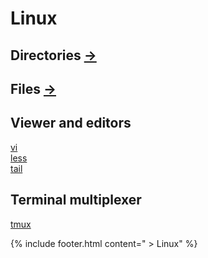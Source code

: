 # Linux
## Directories [→](directories) 
## Files [→](files) 
## Viewer and editors
[vi](vi)  
[less](less)  
[tail](tail)
## Terminal multiplexer
[tmux](tmux)

{% include footer.html content=" > Linux" %}